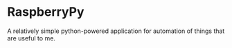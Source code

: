 # RaspberryPy

A relatively simple python-powered application for automation of things that are useful to me.
